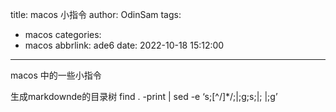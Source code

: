 title: macos 小指令
author: OdinSam
tags:
  - macos
categories:
  - macos
abbrlink: ade6
date: 2022-10-18 15:12:00
---
macos 中的一些小指令

生成markdownde的目录树
find . -print | sed -e ‘s;[^/]*/;|;g;s;|; |;g’